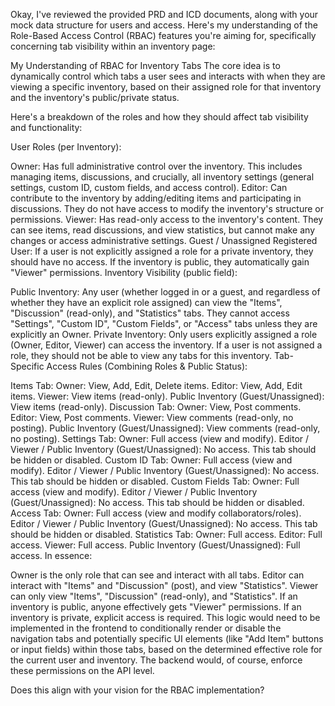 Okay, I've reviewed the provided PRD and ICD documents, along with your mock data structure for users and access. Here's my understanding of the Role-Based Access Control (RBAC) features you're aiming for, specifically concerning tab visibility within an inventory page:

My Understanding of RBAC for Inventory Tabs
The core idea is to dynamically control which tabs a user sees and interacts with when they are viewing a specific inventory, based on their assigned role for that inventory and the inventory's public/private status.

Here's a breakdown of the roles and how they should affect tab visibility and functionality:

User Roles (per Inventory):

Owner: Has full administrative control over the inventory. This includes managing items, discussions, and crucially, all inventory settings (general settings, custom ID, custom fields, and access control).
Editor: Can contribute to the inventory by adding/editing items and participating in discussions. They do not have access to modify the inventory's structure or permissions.
Viewer: Has read-only access to the inventory's content. They can see items, read discussions, and view statistics, but cannot make any changes or access administrative settings.
Guest / Unassigned Registered User: If a user is not explicitly assigned a role for a private inventory, they should have no access. If the inventory is public, they automatically gain "Viewer" permissions.
Inventory Visibility (public field):

Public Inventory: Any user (whether logged in or a guest, and regardless of whether they have an explicit role assigned) can view the "Items", "Discussion" (read-only), and "Statistics" tabs. They cannot access "Settings", "Custom ID", "Custom Fields", or "Access" tabs unless they are explicitly an Owner.
Private Inventory: Only users explicitly assigned a role (Owner, Editor, Viewer) can access the inventory. If a user is not assigned a role, they should not be able to view any tabs for this inventory.
Tab-Specific Access Rules (Combining Roles & Public Status):

Items Tab:
Owner: View, Add, Edit, Delete items.
Editor: View, Add, Edit items.
Viewer: View items (read-only).
Public Inventory (Guest/Unassigned): View items (read-only).
Discussion Tab:
Owner: View, Post comments.
Editor: View, Post comments.
Viewer: View comments (read-only, no posting).
Public Inventory (Guest/Unassigned): View comments (read-only, no posting).
Settings Tab:
Owner: Full access (view and modify).
Editor / Viewer / Public Inventory (Guest/Unassigned): No access. This tab should be hidden or disabled.
Custom ID Tab:
Owner: Full access (view and modify).
Editor / Viewer / Public Inventory (Guest/Unassigned): No access. This tab should be hidden or disabled.
Custom Fields Tab:
Owner: Full access (view and modify).
Editor / Viewer / Public Inventory (Guest/Unassigned): No access. This tab should be hidden or disabled.
Access Tab:
Owner: Full access (view and modify collaborators/roles).
Editor / Viewer / Public Inventory (Guest/Unassigned): No access. This tab should be hidden or disabled.
Statistics Tab:
Owner: Full access.
Editor: Full access.
Viewer: Full access.
Public Inventory (Guest/Unassigned): Full access.
In essence:

Owner is the only role that can see and interact with all tabs.
Editor can interact with "Items" and "Discussion" (post), and view "Statistics".
Viewer can only view "Items", "Discussion" (read-only), and "Statistics".
If an inventory is public, anyone effectively gets "Viewer" permissions.
If an inventory is private, explicit access is required.
This logic would need to be implemented in the frontend to conditionally render or disable the navigation tabs and potentially specific UI elements (like "Add Item" buttons or input fields) within those tabs, based on the determined effective role for the current user and inventory. The backend would, of course, enforce these permissions on the API level.

Does this align with your vision for the RBAC implementation?
